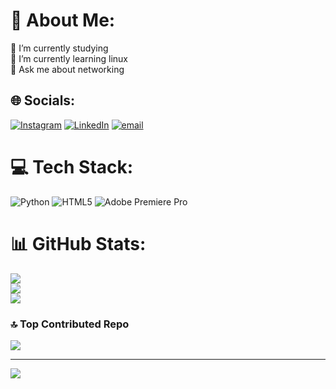 # 💫 About Me:
🔭 I’m currently studying<br>🌱 I’m currently learning linux<br>💬 Ask me about networking<br>


## 🌐 Socials:
[![Instagram](https://img.shields.io/badge/Instagram-%23E4405F.svg?logo=Instagram&logoColor=white)](https://instagram.com/gurkiran_power) [![LinkedIn](https://img.shields.io/badge/LinkedIn-%230077B5.svg?logo=linkedin&logoColor=white)](https://linkedin.com/in/https://www.linkedin.com/in/gurukiran-h-l-32b45334b?utm_source=share&utm_campaign=share_via&utm_content=profile&utm_medium=android_app) [![email](https://img.shields.io/badge/Email-D14836?logo=gmail&logoColor=white)](mailto:gurukiranhl07@gmail.com) 

# 💻 Tech Stack:
![Python](https://img.shields.io/badge/python-3670A0?style=for-the-badge&logo=python&logoColor=ffdd54) ![HTML5](https://img.shields.io/badge/html5-%23E34F26.svg?style=for-the-badge&logo=html5&logoColor=white) ![Adobe Premiere Pro](https://img.shields.io/badge/Adobe%20Premiere%20Pro-9999FF.svg?style=for-the-badge&logo=Adobe%20Premiere%20Pro&logoColor=white)
# 📊 GitHub Stats:
![](https://github-readme-stats.vercel.app/api?username=gurukiran-hl&theme=dark&hide_border=false&include_all_commits=false&count_private=false)<br/>
![](https://nirzak-streak-stats.vercel.app/?user=gurukiran-hl&theme=dark&hide_border=false)<br/>
![](https://github-readme-stats.vercel.app/api/top-langs/?username=gurukiran-hl&theme=dark&hide_border=false&include_all_commits=false&count_private=false&layout=compact)

### 🔝 Top Contributed Repo
![](https://github-contributor-stats.vercel.app/api?username=gurukiran-hl&limit=5&theme=dark&combine_all_yearly_contributions=true)

---
[![](https://visitcount.itsvg.in/api?id=gurukiran-hl&icon=0&color=0)](https://visitcount.itsvg.in)

<!-- Proudly created with GPRM ( https://gprm.itsvg.in ) -->
